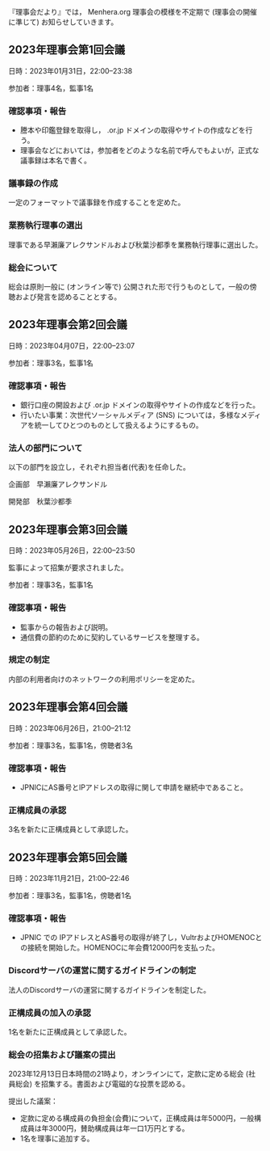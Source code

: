 
『理事会だより』では， Menhera.org 理事会の模様を不定期で (理事会の開催に準じて) お知らせしていきます。

## 2023年理事会第1回会議

日時：2023年01月31日，22:00–23:38

参加者：理事4名，監事1名

### 確認事項・報告

* 謄本や印鑑登録を取得し， .or.jp ドメインの取得やサイトの作成などを行う。
* 理事会などにおいては，参加者をどのような名前で呼んでもよいが，正式な議事録は本名で書く。

### 議事録の作成

一定のフォーマットで議事録を作成することを定めた。

### 業務執行理事の選出

理事である早瀨廉アレクサンドルおよび秋葉沙都季を業務執行理事に選出した。

### 総会について

総会は原則一般に (オンライン等で) 公開された形で行うものとして，一般の傍聴および発言を認めることとする。 

## 2023年理事会第2回会議

日時：2023年04月07日，22:00–23:07

参加者：理事3名，監事1名

### 確認事項・報告

* 銀行口座の開設および .or.jp ドメインの取得やサイトの作成などを行った。
* 行いたい事業：次世代ソーシャルメディア (SNS) については，多様なメディアを統一してひとつのものとして扱えるようにするもの。

### 法人の部門について

以下の部門を設立し，それぞれ担当者(代表)を任命した。

企画部　早瀨廉アレクサンドル

開発部　秋葉沙都季 

## 2023年理事会第3回会議

日時：2023年05月26日，22:00–23:50

監事によって招集が要求されました。

参加者：理事3名，監事1名

### 確認事項・報告

* 監事からの報告および説明。
* 通信費の節約のために契約しているサービスを整理する。

### 規定の制定

内部の利用者向けのネットワークの利用ポリシーを定めた。

## 2023年理事会第4回会議

日時：2023年06月26日，21:00–21:12

参加者：理事3名，監事1名，傍聴者3名

### 確認事項・報告

* JPNICにAS番号とIPアドレスの取得に関して申請を継続中であること。

### 正構成員の承認

3名を新たに正構成員として承認した。

## 2023年理事会第5回会議

日時：2023年11月21日，21:00–22:46

参加者：理事3名，監事1名，傍聴者1名

### 確認事項・報告

* JPNIC での IPアドレスとAS番号の取得が終了し，VultrおよびHOMENOCとの接続を開始した。HOMENOCに年会費12000円を支払った。

### Discordサーバの運営に関するガイドラインの制定

法人のDiscordサーバの運営に関するガイドラインを制定した。

### 正構成員の加入の承認

1名を新たに正構成員として承認した。

### 総会の招集および議案の提出

2023年12月13日日本時間の21時より，オンラインにて，定款に定める総会 (社員総会) を招集する。書面および電磁的な投票を認める。 

提出した議案：

* 定款に定める構成員の負担金(会費)について，正構成員は年5000円，一般構成員は年3000円，賛助構成員は年一口1万円とする。
* 1名を理事に追加する。
